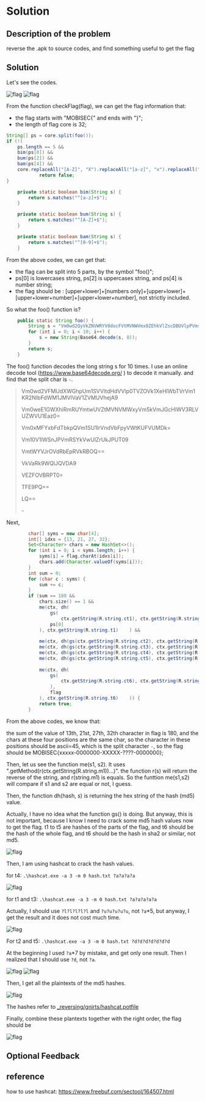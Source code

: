 # Solution


## Description of the problem

reverse the .apk to source codes, and find something useful to get the flag

## Solution

Let's see the codes.

<img src="screenshots/_reversing/gnirts/classflagchecker.PNG" alt="flag" style="zoom:100%;" />

<img src="screenshots/_reversing/gnirts/reversedcodes.PNG" alt="flag" style="zoom:100%;" />

From the function checkFlag(flag), we can get the flag information that:

- the flag starts with "MOBISEC{" and ends with "}";
- the length of flag core is 32;

```java
String[] ps = core.split(foo());
if (!(
    ps.length == 5 && 
    bim(ps[0]) && 
    bum(ps[2]) && 
    bam(ps[4]) && 
    core.replaceAll("[A-Z]", "X").replaceAll("[a-z]", "x").replaceAll("[0-9]", " ").matches("[A-Za-z0-9]+.       .[A-Za-z0-9]+.[Xx ]+.[A-Za-z0-9 ]+"))) {
            return false;
}
```

```java
    private static boolean bim(String s) {
        return s.matches("^[a-z]+$");
    }

    private static boolean bum(String s) {
        return s.matches("^[A-Z]+$");
    }

    private static boolean bam(String s) {
        return s.matches("^[0-9]+$");
    }

```

From the above codes, we can get that:

- the flag can be split into 5 parts, by the symbol "foo()";
- ps[0] is lowercases string, ps[2] is uppercases string, and ps[4] is number string;
- the flag should be : [upper+lower]+[numbers only]+[upper+lower]+[upper+lower+number]+[upper+lower+number], not strictly included.

So what the foo() function is?

```java
    public static String foo() {
        String s = "Vm0wd2QyVkZNVWRYV0docFVtMVNWVmx0ZEhkVlZscDBUVlpPVmsxWGVIbFdiVFZyVm0xS1IyTkliRmRXTTFKTVZsVmFWMVpWTVVWaGVqQTk=";
        for (int i = 0; i < 10; i++) {
            s = new String(Base64.decode(s, 0));
        }
        return s;
    }
```

The foo() function decodes the long string s for 10 times. I use an online decode tool (https://www.base64decode.org/ ) to decode it manually. and find that the split char is `-`. 

> Vm0wd2VFMUdXWGhpUm1SVVltdHdVVlp0TVZOVk1XeHlWbTVrVm1KR2NIbFdWM1JMVlVaV1ZVMUVhejA9
>
> Vm0weE1GWXhiRmRUYmtwUVZtMVNVMWxyVm5kVmJGcHlWV3RLVUZWVU1Eaz0=
>
> Vm0xMFYxbFdTbkpQVm1SU1lrVndVbFpyVWtKUFVUMDk=
>
> Vm10V1lWSnJPVmRSYkVwUlZrUkJPUT09
>
> VmtWYVJrOVdRbEpRVkRBOQ==
>
> VkVaRk9WQlJQVDA9
>
> VEZFOVBRPT0=
>
> TFE9PQ==
>
> LQ==
>
> \-



Next, 

```java
        char[] syms = new char[4];
        int[] idxs = {13, 21, 27, 32};
        Set<Character> chars = new HashSet<>();
        for (int i = 0; i < syms.length; i++) {
            syms[i] = flag.charAt(idxs[i]);
            chars.add(Character.valueOf(syms[i]));
        }
        int sum = 0;
        for (char c : syms) {
            sum += c;
        }
		if (sum == 180 && 
            chars.size() == 1 && 
            me(ctx, dh(
                gs(
                    ctx.getString(R.string.ct1), ctx.getString(R.string.k1)), 
                ps[0]
            ), ctx.getString(R.string.t1)    ) && 
            
            me(ctx, dh(gs(ctx.getString(R.string.ct2), ctx.getString(R.string.k2)), ps[1]), ctx.getString(R.string.t2)) && 
            me(ctx, dh(gs(ctx.getString(R.string.ct3), ctx.getString(R.string.k3)), ps[2]), ctx.getString(R.string.t3)) && 
            me(ctx, dh(gs(ctx.getString(R.string.ct4), ctx.getString(R.string.k4)), ps[3]), ctx.getString(R.string.t4)) && 
            me(ctx, dh(gs(ctx.getString(R.string.ct5), ctx.getString(R.string.k5)), ps[4]), ctx.getString(R.string.t5)) && 
            
            me(ctx, dh(
                gs(
                    ctx.getString(R.string.ct6), ctx.getString(R.string.k6)
                ), 
                flag
            ), ctx.getString(R.string.t6)    )) {
            return true;
        }
```

From the above codes, we know that:

the sum of the value of 13th, 21st, 27th, 32th character in flag is 180, and the chars at these four positions are the same char, so the character in these positions should be ascii=45, which is the split character `-`, so the flag should be MOBISEC{xxxxx-0000000-XXXXX-????-0000000};

Then, let us see the function me(s1, s2). It uses ".getMethod(r(ctx.getString(R.string.m1))...)". the function r(s) will return the reverse of the string, and r(string.m1) is equals. So the funttion me(s1,s2) will compare if s1 and s2 are equal or not, I guess. 

Then, the function dh(hash, s) is returning the hex string of the hash (md5) value. 

Actually, I have no idea what the function gs() is doing. But anyway, this is not important, because I know I need to crack some md5 hash values now to get the flag. t1 to t5 are hashes of the parts of the flag, and t6 should be the hash of the whole flag, and t6 should be the hash in sha2 or similar, not md5.

<img src="screenshots/_reversing/gnirts/strings.PNG" alt="flag" style="zoom:100%;" />



Then, I am using hashcat to crack the hash values.

for t4:  `.\hashcat.exe -a 3 -m 0 hash.txt ?a?a?a?a`

<img src="screenshots/_reversing/gnirts/aaaa.PNG" alt="flag" style="zoom:100%;" />



for t1 and t3: `.\hashcat.exe -a 3 -m 0 hash.txt ?a?a?a?a?a`

Actually, I should use `?l?l?l?l?l` and `?u?u?u?u?u`, not `?a`*5, but anyway, I get the result and it does not cost much time.

<img src="screenshots/_reversing/gnirts/aaaaa.PNG" alt="flag" style="zoom:100%;" />



For t2 and t5: `.\hashcat.exe -a 3 -m 0 hash.txt ?d?d?d?d?d?d?d`

At the beginning I used `?a`*7 by mistake, and get only one result. Then I realized that I should use `?d`, not `?a`.

<img src="screenshots/_reversing/gnirts/aaaaaaa(notcompleted).PNG" alt="flag" style="zoom:100%;" />

<img src="screenshots/_reversing/gnirts/ddddddd.PNG" alt="flag" style="zoom:100%;" />



Then, I get all the plaintexts of the md5 hashes.

<img src="screenshots/_reversing/gnirts/hashcatpotfile.PNG" alt="flag" style="zoom:100%;" />

The hashes refer to [_reversing/gnirts/hashcat.potfile](_reversing/gnirts/hashcat.potfile)



Finally, combine these plantexts together with the right order, the flag should be

<img src="screenshots/_reversing/gnirts/sha256flag.PNG" alt="flag" style="zoom:100%;" />



## Optional Feedback





## reference

how to use hashcat: https://www.freebuf.com/sectool/164507.html


